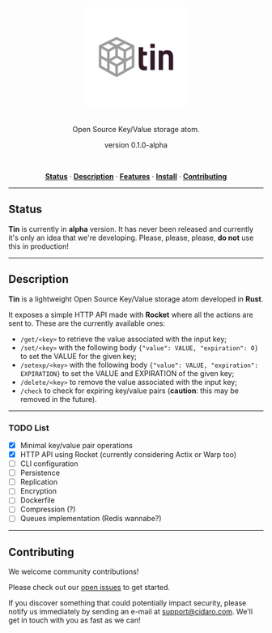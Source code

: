 <div align="center">
  <br/>
  <img src="./tin.png" width="200" />
  <br/>
  <br/>
  <p>
    Open Source Key/Value storage atom.
  </p>
  <p>
    version 0.1.0-alpha
  </p>
  <br/>
  <p>
    <a href="#status"><strong>Status</strong></a> ·
    <a href="#description"><strong>Description</strong></a> ·
    <a href="#features"><strong>Features</strong></a> ·
    <a href="#install"><strong>Install</strong></a> ·
    <a href="#contributing"><strong>Contributing</strong></a>
  </p>
</div>

---

## Status

**Tin** is currently in **alpha** version. It has never been released and currently it's only an idea that we're developing. Please, please, please, **do not** use this in production!

---

## Description

**Tin** is a lightweight Open Source Key/Value storage atom developed in **Rust**.

It exposes a simple HTTP API made with **Rocket** where all the actions are sent to. These are the currently available ones:
- `/get/<key>` to retrieve the value associated with the input key;
- `/set/<key>` with the following body `{"value": VALUE, "expiration": 0}` to set the VALUE for the given key;
- `/setexp/<key>` with the following body `{"value": VALUE, "expiration": EXPIRATION}` to set the VALUE and EXPIRATION of the given key;
- `/delete/<key>` to remove the value associated with the input key;
- `/check` to check for expiring key/value pairs (**caution**: this may be removed in the future).

---

### TODO List

- [x] Minimal key/value pair operations
- [x] HTTP API using Rocket (currently considering Actix or Warp too)
- [ ] CLI configuration
- [ ] Persistence
- [ ] Replication
- [ ] Encryption
- [ ] Dockerfile
- [ ] Compression (?)
- [ ] Queues implementation (Redis wannabe?)

---

## Contributing

We welcome community contributions!

Please check out our <a href="https://github.com/CIDARO-srl/tin/issues">open issues</a> to get started.

If you discover something that could potentially impact security, please notify us immediately by sending an e-mail at <a href="mailto:support@cidaro.com">support@cidaro.com</a>. We'll get in touch with you as fast as we can!
